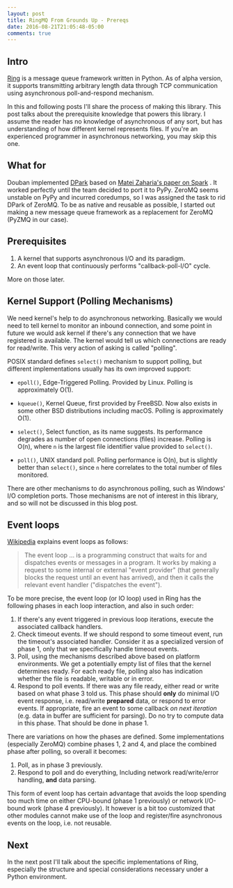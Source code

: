 ```yaml
---
layout: post
title: RingMQ From Grounds Up - Prereqs
date: 2016-08-21T21:05:48-05:00
comments: true
---
```


## Intro

[Ring](https://github.com/mar29th/ring) is a message queue framework
written in Python. As of alpha version, it supports transmitting
arbitrary length data through TCP communication using asynchronous
poll-and-respond mechanism.

In this and following posts I'll share the process of making this
library. This post talks about the prerequisite knowledge that powers
this library. I assume the reader has no knowledge of asynchronous
of any sort, but has understanding of how different kernel represents files.
If you're an experienced programmer in asynchronous networking, you may
skip this one.


## What for

Douban implemented [DPark](https://github.com/douban/dpark) based
on [Matei Zaharia's paper on Spark](http://people.csail.mit.edu/matei/papers/2012/nsdi_spark.pdf)
. It worked perfectly until the team decided to port it to PyPy. ZeroMQ
seems unstable on PyPy and incurred coredumps, so I was assigned the
task to rid DPark of ZeroMQ. To be as native and reusable as possible,
I started out making a new message queue framework as a replacement
for ZeroMQ (PyZMQ in our case).


## Prerequisites

1. A kernel that supports asynchronous I/O and its paradigm.
2. An event loop that continuously performs "callback-poll-I/O" cycle.

More on those later.


## Kernel Support (Polling Mechanisms)

We need kernel's help to do asynchronous networking. Basically we would
need to tell kernel to monitor an inbound connection, and some point in future
we would ask kernel if there's any connection that we have registered is available.
The kernel would tell us which connections are ready for read/write.
This very action of asking is called "polling".

 
POSIX standard defines `select()` mechanism to support polling, but
different implementations usually has its own improved support:

* `epoll()`, Edge-Triggered Polling. Provided by Linux. Polling is
approximately O(1).

* `kqueue()`, Kernel Queue, first provided by FreeBSD. Now also 
exists in some other BSD distributions including macOS.
Polling is approximately O(1).

* `select()`, Select function, as its name suggests. Its performance
degrades as number of open connections (files) increase. Polling is O(n),
where `n` is the largest file identifier value provided to `select()`.

* `poll()`, UNIX standard poll. Polling performance is O(n), but is
slightly better than `select()`, since `n` here correlates to the total
number of files monitored.


There are other mechanisms to do asynchronous polling, such as Windows'
I/O completion ports. Those mechanisms are not of interest in this
library, and so will not be discussed in this blog post.


## Event loops

[Wikipedia](https://en.wikipedia.org/wiki/Event_loop)
explains event loops as follows:

> The event loop ... is a programming construct that waits for and
dispatches events or messages in a program. It works by making a request
to some internal or external "event provider"
(that generally blocks the request until an event has arrived),
and then it calls the relevant event handler ("dispatches the event").

To be more precise, the event loop (or IO loop) used in Ring has the
following phases in each loop interaction, and also in such order:

1. If there's any event triggered in previous loop iterations,
execute the associated callback handlers.
2. Check timeout events. If we should respond to some timeout event,
run the timeout's associated handler. Consider it as a specialized
version of phase 1, only that we specifically handle timeout events.
3. Poll, using the mechanisms described above based on platform
environments. We get a potentially empty list of files that the kernel
determines ready. For each ready file, polling also has indication
whether the file is readable, writable or in error.
4. Respond to poll events. If there was any file ready, either read
or write based on what phase 3 told us. This phase should __only__ do
minimal I/O event response, i.e. read/write __prepared__ data, or respond
to error events. If appropriate, fire an event to some callback _on next
iteration_ (e.g. data in buffer are sufficient for parsing).
Do no try to compute data in this phase. That should be done in phase 1.

There are variations on how the phases are defined. Some implementations
(especially ZeroMQ) combine phases 1, 2 and 4,
and place the combined phase after polling, so overall it becomes:

1. Poll, as in phase 3 previously.
2. Respond to poll and do everything, Including network read/write/error
handling, __and__ data parsing.

This form of event loop has certain advantage that avoids the loop
spending too much time on either CPU-bound (phase 1 previously)
or network I/O-bound work (phase 4 previously). It however is a bit
too customized that other modules cannot make use of the loop and
register/fire asynchronous events on the loop, i.e. not reusable.


## Next

In the next post I'll talk about the specific implementations of Ring,
especially the structure and special considerations necessary under
a Python environment.
